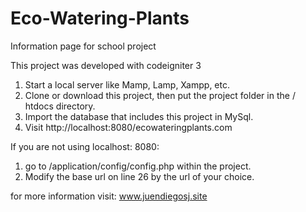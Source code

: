 # Eco-Watering-Plants
Information page for school project

This project was developed with codeigniter 3

1) Start a local server like Mamp, Lamp, Xampp, etc.
2) Clone or download this project, then put the project folder in the / htdocs directory.
3) Import the database that includes this project in MySql.
4) Visit http://localhost:8080/ecowateringplants.com


If you are not using localhost: 8080:

1) go to /application/config/config.php within the project.
2) Modify the base url on line 26 by the url of your choice.


for more information visit: www.juendiegosj.site
